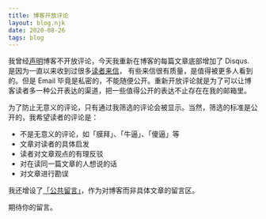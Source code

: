 ```yaml
---
title: 博客开放评论
layout: blog.njk
date: 2020-08-26
tags: blog
---
```


我曾经[声明](/blog/do-have-faith-with-yourself/)博客不开放评论，今天我重新在博客的每篇文章底部增加了 Disqus. 是因为一直以来收到过很多[读者来信](/blog/letters-from-reader/)， 有些来信很有质量，是值得被更多人看到的。但是 Email 毕竟是私密的，不能随便公开。重新开放评论就是为了可以让博客读者多一种公开表达的渠道，把一些值得公开的表达不止存在在我的邮箱里。

为了防止无意义的评论，只有通过我筛选的评论会被显示。当然，筛选的标准是公开的，我希望读者的评论是：

- 不是无意义的评论，如「膜拜」、「牛逼」、「傻逼」等
- 文章对读者的具体启发
- 读者对文章观点的有理反驳
- 对在读同一篇文章的人想说的话
- 对文章进行勘误

我还增设了[「公共留言」](/comments/)，作为对博客而非具体文章的留言区。

期待你的留言。